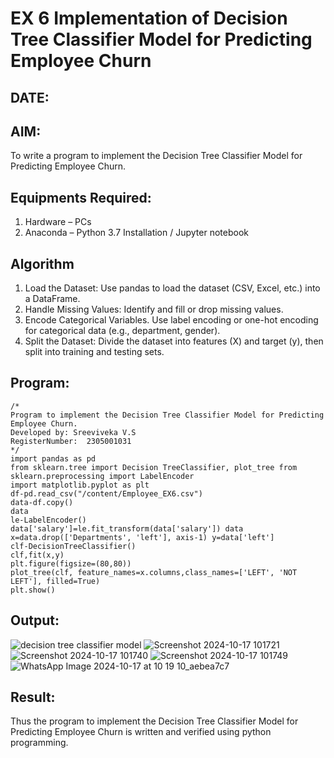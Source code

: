 # EX 6 Implementation of Decision Tree Classifier Model for Predicting Employee Churn
## DATE:
## AIM:
To write a program to implement the Decision Tree Classifier Model for Predicting Employee Churn.

## Equipments Required:
1. Hardware – PCs
2. Anaconda – Python 3.7 Installation / Jupyter notebook

## Algorithm
1. Load the Dataset: Use pandas to load the dataset (CSV, Excel, etc.) into a DataFrame.
2. Handle Missing Values: Identify and fill or drop missing values.
3. Encode Categorical Variables. Use label encoding or one-hot encoding for categorical data (e.g., department, gender).
4. Split the Dataset: Divide the dataset into features (X) and target (y), then split into training and testing sets.
## Program:
```
/*
Program to implement the Decision Tree Classifier Model for Predicting Employee Churn.
Developed by: Sreeviveka V.S 
RegisterNumber:  2305001031
*/
import pandas as pd
from sklearn.tree import Decision TreeClassifier, plot_tree from sklearn.preprocessing import LabelEncoder
import matplotlib.pyplot as plt
df-pd.read_csv("/content/Employee_EX6.csv")
data-df.copy()
data
le-LabelEncoder()
data['salary']=le.fit_transform(data['salary']) data
x=data.drop(['Departments', 'left'], axis-1) y=data['left']
clf-DecisionTreeClassifier()
clf,fit(x,y)
plt.figure(figsize=(80,80))
plot_tree(clf, feature_names=x.columns,class_names=['LEFT', 'NOT LEFT'], filled=True)
plt.show()
```

## Output:
![decision tree classifier model](sam.png)
![Screenshot 2024-10-17 101721](https://github.com/user-attachments/assets/c7cf0d84-6c12-45ca-99ca-56e43f1b7053)
![Screenshot 2024-10-17 101740](https://github.com/user-attachments/assets/defb1bc5-9b75-4297-a1a0-38c27e7865aa)
![Screenshot 2024-10-17 101749](https://github.com/user-attachments/assets/55091200-e00c-4d4e-af24-e43f9d6e78ab)
![WhatsApp Image 2024-10-17 at 10 19 10_aebea7c7](https://github.com/user-attachments/assets/dd9aa18c-4425-4114-bdc3-25a3d02a81cf)



## Result:
Thus the program to implement the  Decision Tree Classifier Model for Predicting Employee Churn is written and verified using python programming.
